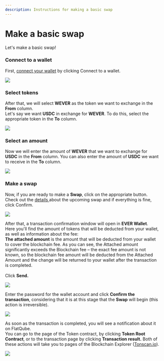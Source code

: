 ```yaml
---
description: Instructions for making a basic swap
---
```


# Make a basic swap

Let's make a basic swap!

### Connect to a wallet

First, [connect your wallet](../../getting-started/how-to-connect-a-wallet.md) by clicking Connect to a wallet.

![](<../../../.gitbook/assets/1 (1) (1) (2).png>)

### Select tokens

After that, we will select **WEVER** as the token we want to exchange in the **From** column.\
Let's say we want **USDC** in exchange for **WEVER**. To do this, select the appropriate token in the **To** column.

![](<../../../.gitbook/assets/image (10).png>)

### Select an amount

Now we will enter the amount of **WEVER** that we want to exchange for **USDC** in the **From** column. You can also enter the amount of **USDC** we want to receive in the **To** column.

![](<../../../.gitbook/assets/image (85).png>)

### Make a swap

Now, if you are ready to make a **Swap**, click on the appropriate button.\
Check out the [details ](https://docs.flatqube.io/use/swap/interface)about the upcoming swap and if everything is fine, click Confirm.

![](<../../../.gitbook/assets/image (154).png>)

After that, a transaction confirmation window will open in **EVER Wallet**.\
Here you'll find the amount of tokens that will be deducted from your wallet, as well as information about the fee:\
**The attached amount** is the amount that will be deducted from your wallet to cover the blockchain fee. As you can see, the Attached amount significantly exceeds the Blockchain fee – the exact fee amount is not known, so the blockchain fee amount will be deducted from the Attached Amount and the change will be returned to your wallet after the transaction is completed.\
\
Click **Send.**

![](<../../../.gitbook/assets/image (120).png>)

Enter the password for the wallet account and click **Confirm the transaction**, considering that it is at this stage that the **Swap** will begin (this action is irreversible).

![](<../../../.gitbook/assets/image (116).png>)

As soon as the transaction is completed, you will see a notification about it on FlatQube.\
You can go to the page of the Token contract, by clicking **Token Root Contract**, or to the transaction page by clicking **Transaction result.** Both of these actions will take you to pages of the Blockchain Explorer ([Tonscan.io](https://tonscan.io)).

![](<../../../.gitbook/assets/image (134).png>)
